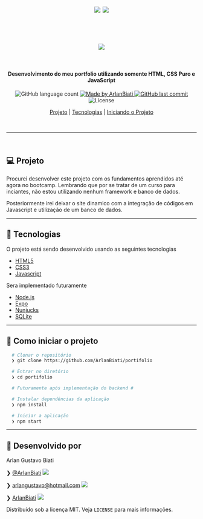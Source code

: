 <p>&nbsp;&nbsp;</p>

<h1 align="center">
	<img src="https://user-images.githubusercontent.com/43690080/88337599-5a365300-cd0d-11ea-9e4f-4d0f855e7721.png" />
  <img src="https://user-images.githubusercontent.com/43690080/88337651-6c17f600-cd0d-11ea-8df6-64d9b27dba80.png" />
</h1>

<p>&nbsp;&nbsp;</p>


<h1 align="center"> 
	<img src="https://user-images.githubusercontent.com/43690080/88346598-1ba99400-cd1f-11ea-886c-750f09d07e5c.gif" />
</h1>

<p>&nbsp;&nbsp;</p>


<h4 align="center"> 
	Desenvolvimento do meu portfolio utilizando somente HTML, CSS Puro e JavaScript
</h4>

<p align="center">
  <img alt="GitHub language count" src="https://img.shields.io/github/languages/count/ArlanBiati/portifolio">	
	
  <a href="https://www.linkedin.com/in/arlan-biati/">
    <img alt="Made by ArlanBiati" src="https://img.shields.io/badge/made%20by-ArlanBiati-%2304D361">
  </a>
  
  <a href="https://github.com/ArlanBiati/portifolio/commits/master">
    <img alt="GitHub last commit" src="https://img.shields.io/github/last-commit/ArlanBiati/portifolio">
  </a>
  
  <img alt="License" src="https://img.shields.io/badge/license-MIT-brightgreen"> 
<p>

<center>

  [Projeto](#-projeto) |
  [Tecnologias](#-tecnologias) |
  [Iniciando o Projeto](#-como-iniciar-o-projeto)

</center>

<p>&nbsp;&nbsp;</p>

---
<p>&nbsp;&nbsp;</p>

## 💻 Projeto

Procurei desenvolver este projeto com os fundamentos aprendidos até agora no bootcamp. Lembrando que por se tratar de um curso para inciantes, não estou utilizando nenhum framework e banco de dados.

Posteriormente irei deixar o site dinamico com a integração de códigos em Javascript e utilização de um banco de dados.

---

## 🚀 Tecnologias

O projeto está sendo desenvolvido usando as seguintes tecnologias

- [HTML5](https://developer.mozilla.org/pt-BR/docs/Web/HTML) 
- [CSS3](https://developer.mozilla.org/pt-BR/docs/Archive/CSS3) 
- [Javascript](https://developer.mozilla.org/pt-BR/docs/Web/JavaScript)

Sera implementado futuramente

- [Node.js](https://nodejs.org/en/) 
- [Expo](https://expo.io/)
- [Nunjucks](https://mozilla.github.io/nunjucks/)
- [SQLite](https://www.sqlite.org/index.html)

---

## 📂 Como iniciar o projeto

```zsh
  # Clonar o repositório
  ❯ git clone https://github.com/ArlanBiati/portifolio

  # Entrar no diretório
  ❯ cd portifolio

  # Futuramente após implementação do backend #

  # Instalar dependências da aplicação
  ❯ npm install

  # Iniciar a aplicação
  ❯ npm start

```
---

## :memo: Desenvolvido por

Arlan Gustavo Biati

❯ [@ArlanBiati](https://www.linkedin.com/in/arlan-biati-2b3512115/) <img src="https://user-images.githubusercontent.com/43690080/84064413-f0e6c480-a998-11ea-8d87-fa7e45653884.png">

❯ arlangustavo@hotmail.com  <img src="https://user-images.githubusercontent.com/43690080/84064502-1542a100-a999-11ea-8085-b751f54ea57a.png">

❯ [ArlanBiati](https://github.com/ArlanBiati/) <img src="https://user-images.githubusercontent.com/43690080/84064412-f04e2e00-a998-11ea-859c-50c4c05df79b.png">

Distribuído sob a licença MIT. Veja `LICENSE` para mais informações.
